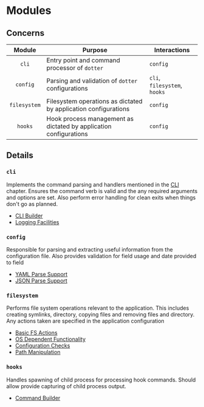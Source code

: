 # Modules

## Concerns

| Module | Purpose | Interactions |
|:------:| ------- | ------------ |
| `cli` | Entry point and command processor of `dotter` | `config` |
| `config` | Parsing and validation of `dotter` configurations | `cli`, `filesystem`, `hooks` |
| `filesystem` | Filesystem operations as dictated by application configurations | `config` |
| `hooks` | Hook process management as dictated by application configurations | `config` |

## Details

### `cli`

Implements the command parsing and handlers mentioned in the [CLI](../interaction/cli.md) chapter. Ensures the command verb is valid and the any required arguments and options are set. Also perform error handling for clean exits when things don't go as planned.

- [CLI Builder](https://crates.io/crates/clap)
- [Logging Facilities](https://crates.io/crates/log)

### `config`

Responsible for parsing and extracting useful information from the configuration file. Also provides validation for field usage and date provided to field

- [YAML Parse Support](https://crates.io/crates/serde_yaml)
- [JSON Parse Support](https://crates.io/crates/serde_json)

### `filesystem`

Performs file system operations relevant to the application. This includes creating symlinks, directory, copying files and removing files and directory. Any actions taken are specified in the application configuration

- [Basic FS Actions](https://doc.rust-lang.org/std/fs/index.html)
- [OS Dependent Functionality](https://doc.rust-lang.org/std/os/index.html)
- [Configuration Checks](https://doc.rust-lang.org/rust-by-example/attribute/cfg.html)
- [Path Manipulation](https://doc.rust-lang.org/std/path/struct.Path.html)

### `hooks`

Handles spawning of child process for processing hook commands. Should allow provide capturing of child process output.

- [Command Builder](https://doc.rust-lang.org/std/process/index.html)




